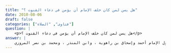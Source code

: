 ```yaml
---
title: "هل يسن لمن كان خلف الإمام أن يؤمن في دعاء القنوت ؟"
date: 2010-08-06
draft: false
categories: ["فتاوى", "الصلاة"]
question: |
    <p>هل يسن لمن كان خلف الإمام أن يؤمن في دعاء القنوت ؟</p>
answer: |
    يسن للمأموم أن يُؤَمِّن على دعاء الإمام في القنوت ، وهو قول محمد بن الحسن من الحنفية ، والإمام مالك (إلا أنه يقيده بالنصف الأخير من رمضان وهناك روايات أخرى عنه ) ، والأصح عند الشافعية ، ومذهب الحنابلة ، وهو قول الإمام أحمد وإسحاق بن راهوية ، وابن المنذر ، ومحمد بن نصر المروزي . <BR>قال ابن قدامة في المغني (2/584)  : (إذا أخذ الإمام في القنوت ، أَمَّن من خلفه . لا نعلم فيه خلافا) .  <BR>والدليل على ذلك ما يأتي : <BR>الدليل الأول : عَنِ ابْنِ عَبَّاسٍ –رضي الله عنهما- قَالَ : (( قَنَتَ رَسُولُ اللهِ صلى الله عليه وسلم شَهْرًا مُتَتَابِعًا فِي الظُّهْرِ وَالْعَصْرِ وَالْمَغْرِبِ وَالْعِشَاءِ وَصَلاَةِ الصُّبْحِ فِي دُبُرِ كُلِّ صَلاَةٍ إِذَا قَالَ : سَمِعَ اللهُ لِمَنْ حَمِدَهُ . مِنَ الرَّكْعَةِ الآخِرَةِ يَدْعُو عَلَى أَحْيَاءٍ مِنْ بَنِي سُلَيْمٍ عَلَى رِعْلٍ وَذَكْوَانَ وَعُصَيَّةَ ، وَيُؤَمِّنُ مَنْ خَلْفَهُ ))رواه أبو داود في سننه في بَاب تَفْرِيعِ أَبْوَابِ الْوِتْرِ/ بَابُ الْقُنُوتِ فِي الصَّلَوَاتِ رقم الحديث (1443) ، والإمام أحمد في المسند رقم الحديث (2746)  ، والبيهقي في الكبرى رقم الحديث (3222) ، وابن خزيمة في صحيحه رقم (618) . قال الإمام النووي في المجموع (3/482) : (رواه أبو داود بإسناد حسن أو صحيح) ، وقال الشيخ الألباني في صحيح أبي داود (5/188) : (إسناده حسن، وصححه الحاكم والذهبي ) .  . <BR>وجه الاستدلال : أن النبي صلى الله عليه وسلم كان يدعو في القنوت وكان الصحابة يؤمنون ، وهو وإن كان في قنوت النازلة فإنه لا فرق بينه وبين قنوت الوتر لأن الكلّ دعاء قنوت من الإمام في الصلاة جهرا فيستحب التأمين عليه . <BR>قال الإمام النووي في المجموع (3/482)  : (واحتج المصنف والأصحاب في استحباب تأمين المأموم علي قنوت الإمام بحديث ابن عباس -رضي الله عنهما- ) . انتهى <BR>واحتج به أيضاً محمد بن نصر المروزي على تأمين المأمومين في صلاة الوتر( ينظر : صلاة الوتر له ص (109) ) . <BR>الدليل الثاني : أن الإمام إنما يجهر بالدعاء ليسمع المأموم حتى يؤمن ، وإلا لم يكن ثم فائدة من جهره ، وهذا ظاهر بين .  <BR>قال الإمام ابن القيم في بدائع الفوائد (4/921)  : (سئل أحمد عن الرجل يقنت في بيته أيعجبك يجهر بالدعاء في القنوت أو يسره ؟ قال : يسره وذلك أن الإمام إنما يجهر ليؤمن المأموم ) .انتهى <BR>الدليل الثالث : أن القنوت دعاء ، ويستحب في الدعاء التأمين ،  عَنْ أَبِي هُرَيْرَةَ -رَضِيَ اللهُ عَنْهُ- أَنَّ رَسُولَ اللهِ صلى الله عليه وسلم قَالَ : ((إِذَا قَالَ أَحَدُكُمْ : آمِينَ ، وَقَالَتْ الْمَلَائِكَةُ فِي السَّمَاءِ : آمِينَ ، فَوَافَقَتْ إِحْدَاهُمَا الْأُخْرَى غُفِرَ لَهُ مَا تَقَدَّمَ مِنْ ذَنْبِهِ ))( رواه أبو داود في الوتر/باب الْقُنُوتِ فِي الصَّلَوَاتِ  رقم الحديث (1445) ، والبيهقي في الكبرى رقم الحديث (3222) ، والإمام أحمد في المسند رقم الحديث (2746) . قال الإمام النووي في المجموع (3/482) : (رواه أبو داود بإسناد حسن أو صحيح) . وحسن إسناده الشيخ الألباني في صحيح أبي داود (5/188)) . <BR>فالإنصات إلى دعاء الإمام مع التأمين عليه من المأموم يجعل المأموم كأنه دعا ، كما يفعل في تأمينه بعد الفاتحة ، قال ابن رجب في  فتح الباري (4/498)  : (ولما كان المأموم مأموراً بالإنصات لقراءة الإمام ، مأموراً بالتأمين على دعائه عند فراغ الفاتحة ؛ لم يكن عليهِ قراءة ؛ لأنه قد أنصت للقراءة ، وأمن على الدعاء ، فكأنه دعا ؛ كما قال كثير من السلف في قول الله تعالى لموسى وهارون : ﴿قَالَ قَدْ أُجِيبَت دَّعْوَتُكُمَا ﴾ سورة يونس: ٨٩ . قالوا : كان موسى يدعو وهارون يؤمن ، فسماهما داعيين) . <BR>والله أعلم . <BR> ينظر : الفتاوى الهندية (1/111) ، والطحطاوي على مراقي الفلاح ص (209)  شرح الزرقاني (1/343) ، الأوسط (8/247) ، وصلاة الوتر للمروزي ص (109)  المجموع (3/481) ، والبجيرمي على الخطيب (2/58) ، والشرواني على التحفة (2/67) ، والجمل على المنهج (1/373) الإنصاف (2/168) ، والمغني (2/584) ، ومطالب أولي النهى (1/558) ، وكشاف القناع (1/338) ومسائل الإمام أحمد وإسحاق بن راهوية (2/760) والأوسط (8/247) صلاة الوتر للمروزي ص (108).
---
```


